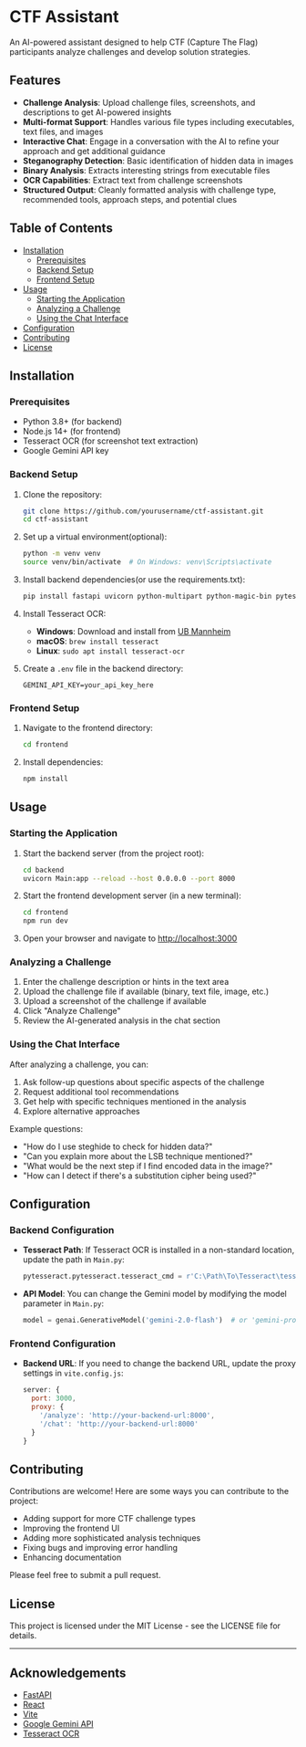 # CTF Assistant

An AI-powered assistant designed to help CTF (Capture The Flag) participants analyze challenges and develop solution strategies.

## Features

- **Challenge Analysis**: Upload challenge files, screenshots, and descriptions to get AI-powered insights
- **Multi-format Support**: Handles various file types including executables, text files, and images
- **Interactive Chat**: Engage in a conversation with the AI to refine your approach and get additional guidance
- **Steganography Detection**: Basic identification of hidden data in images
- **Binary Analysis**: Extracts interesting strings from executable files
- **OCR Capabilities**: Extract text from challenge screenshots
- **Structured Output**: Cleanly formatted analysis with challenge type, recommended tools, approach steps, and potential clues

## Table of Contents

- [Installation](#installation)
  - [Prerequisites](#prerequisites)
  - [Backend Setup](#backend-setup)
  - [Frontend Setup](#frontend-setup)
- [Usage](#usage)
  - [Starting the Application](#starting-the-application)
  - [Analyzing a Challenge](#analyzing-a-challenge)
  - [Using the Chat Interface](#using-the-chat-interface)
- [Configuration](#configuration)
- [Contributing](#contributing)
- [License](#license)

## Installation

### Prerequisites

- Python 3.8+ (for backend)
- Node.js 14+ (for frontend)
- Tesseract OCR (for screenshot text extraction)
- Google Gemini API key

### Backend Setup

1. Clone the repository:
   ```bash
   git clone https://github.com/yourusername/ctf-assistant.git
   cd ctf-assistant
   ```

2. Set up a virtual environment(optional):
   ```bash
   python -m venv venv
   source venv/bin/activate  # On Windows: venv\Scripts\activate
   ```

3. Install backend dependencies(or use the requirements.txt):
   ```bash
   pip install fastapi uvicorn python-multipart python-magic-bin pytesseract pillow google-generativeai python-dotenv
   ```

4. Install Tesseract OCR:
   - **Windows**: Download and install from [UB Mannheim](https://github.com/UB-Mannheim/tesseract/wiki)
   - **macOS**: `brew install tesseract`
   - **Linux**: `sudo apt install tesseract-ocr`

5. Create a `.env` file in the backend directory:
   ```
   GEMINI_API_KEY=your_api_key_here
   ```

### Frontend Setup

1. Navigate to the frontend directory:
   ```bash
   cd frontend
   ```

2. Install dependencies:
   ```bash
   npm install
   ```

## Usage

### Starting the Application

1. Start the backend server (from the project root):
   ```bash
   cd backend
   uvicorn Main:app --reload --host 0.0.0.0 --port 8000
   ```

2. Start the frontend development server (in a new terminal):
   ```bash
   cd frontend
   npm run dev
   ```

3. Open your browser and navigate to [http://localhost:3000](http://localhost:3000)

### Analyzing a Challenge

1. Enter the challenge description or hints in the text area
2. Upload the challenge file if available (binary, text file, image, etc.)
3. Upload a screenshot of the challenge if available
4. Click "Analyze Challenge"
5. Review the AI-generated analysis in the chat section

### Using the Chat Interface

After analyzing a challenge, you can:

1. Ask follow-up questions about specific aspects of the challenge
2. Request additional tool recommendations
3. Get help with specific techniques mentioned in the analysis
4. Explore alternative approaches

Example questions:
- "How do I use steghide to check for hidden data?"
- "Can you explain more about the LSB technique mentioned?"
- "What would be the next step if I find encoded data in the image?"
- "How can I detect if there's a substitution cipher being used?"

## Configuration

### Backend Configuration

- **Tesseract Path**: If Tesseract OCR is installed in a non-standard location, update the path in `Main.py`:
  ```python
  pytesseract.pytesseract.tesseract_cmd = r'C:\Path\To\Tesseract\tesseract.exe'
  ```

- **API Model**: You can change the Gemini model by modifying the model parameter in `Main.py`:
  ```python
  model = genai.GenerativeModel('gemini-2.0-flash')  # or 'gemini-pro'
  ```

### Frontend Configuration

- **Backend URL**: If you need to change the backend URL, update the proxy settings in `vite.config.js`:
  ```javascript
  server: {
    port: 3000,
    proxy: {
      '/analyze': 'http://your-backend-url:8000',
      '/chat': 'http://your-backend-url:8000'
    }
  }
  ```

## Contributing

Contributions are welcome! Here are some ways you can contribute to the project:

- Adding support for more CTF challenge types
- Improving the frontend UI
- Adding more sophisticated analysis techniques
- Fixing bugs and improving error handling
- Enhancing documentation

Please feel free to submit a pull request.

## License

This project is licensed under the MIT License - see the LICENSE file for details.

---

## Acknowledgements

- [FastAPI](https://fastapi.tiangolo.com/)
- [React](https://reactjs.org/)
- [Vite](https://vitejs.dev/)
- [Google Gemini API](https://ai.google.dev/gemini-api)
- [Tesseract OCR](https://github.com/tesseract-ocr/tesseract)